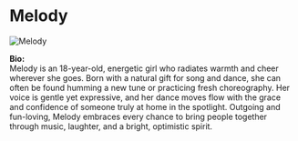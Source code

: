# Melody

![Melody](https://melodydev777.github.io/Melody/photos/Melody-full2.jpg)

**Bio:**  
Melody is an 18-year-old, energetic girl who radiates warmth and cheer wherever she goes. Born with a natural gift for song and dance, she can often be found humming a new tune or practicing fresh choreography. Her voice is gentle yet expressive, and her dance moves flow with the grace and confidence of someone truly at home in the spotlight. Outgoing and fun-loving, Melody embraces every chance to bring people together through music, laughter, and a bright, optimistic spirit.
